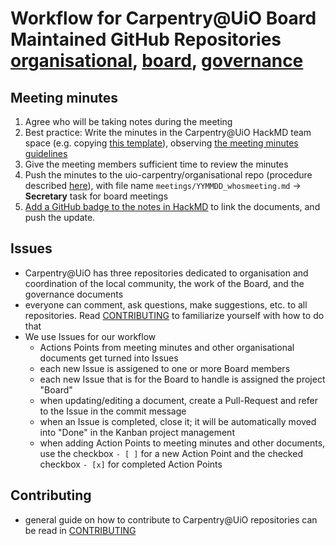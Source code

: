 # Workflow for Carpentry@UiO Board Maintained GitHub Repositories [organisational](https://github.com/uio-carpentry/organisational), [board](https://github.com/uio-carpentry/organisational/board), [governance](https://github.com/uio-carpentry/governance)


## Meeting minutes

1. Agree who will be taking notes during the meeting
2. Best practice: Write the minutes in the Carpentry@UiO HackMD team space (e.g. copying [this template](https://hackmd.io/G0oWROxTRtqkwiMcDJ63Nw)), observing [the meeting minutes guidelines](https://github.com/uio-carpentry/organisational/tree/master/meetings#readme)
4. Give the meeting members sufficient time to review the minutes
5. Push the minutes to the uio-carpentry/organisational repo (procedure described [here](https://hackmd.io/c/tutorials/%2Fs%2Flink-with-github)), with file name ``meetings/YYMMDD_whosmeeting.md`` -> **Secretary** task for board meetings
6. [Add a GitHub badge to the notes in HackMD](https://hackmd.io/c/tutorials/%2Fs%2Flink-with-github#Add-GitHub-badge) to link the documents, and push the update.

## Issues

- Carpentry@UiO has three repositories dedicated to organisation and coordination of the local community, the work of the Board, and the governance documents
- everyone can comment, ask questions, make suggestions, etc. to all repositories. Read [CONTRIBUTING](../CONTRIBUTING.md) to familiarize yourself with how to do that
- We use Issues for our workflow
  - Actions Points from meeting minutes and other organisational documents get turned into Issues
  - each new Issue is assigened to one or more Board members
  - each new Issue that is for the Board to handle is assigned the project "Board"
  - when updating/editing a document, create a Pull-Request and refer to the Issue in the commit message
  - when an Issue is completed, close it; it will be automatically moved into "Done" in the Kanban project management
  - when adding Action Points to meeting minutes and other documents, use the checkbox ```- [ ]``` for a new Action Point and the checked checkbox ```- [x]``` for completed Action Points

## Contributing

- general guide on how to contribute to Carpentry@UiO repositories can be read in [CONTRIBUTING](../CONTRIBUTING.md)

